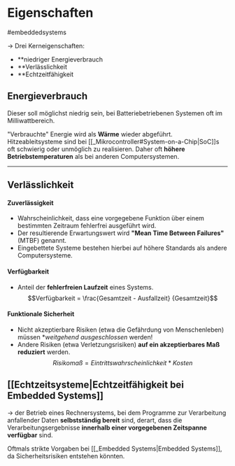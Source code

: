 # Eigenschaften
#embeddedsystems

-> Drei Kerneigenschaften:

* **niedriger Energieverbrauch
* **Verlässlichkeit
* **Echtzeitfähigkeit


## Energieverbrauch

Dieser soll möglichst niedrig sein, bei Batteriebetriebenen Systemen oft im Milliwattbereich. 

"Verbrauchte" Energie wird als **Wärme** wieder abgeführt.
Hitzeableitsysteme sind bei [[_Mikrocontroller#System-on-a-Chip|SoC]]s oft schwierig oder unmöglich zu realisieren. Daher oft **höhere Betriebstemperaturen** als bei anderen Computersystemen.

----------------------------------------------

## Verlässlichkeit

#### Zuverlässigkeit

* Wahrscheinlichkeit, dass eine vorgegebene Funktion über einem bestimmten Zeitraum fehlerfrei ausgeführt wird.
* Der resultierende Erwartungswert wird **"Mean Time Between Failures"** (MTBF) genannt.
* Eingebettete Systeme bestehen hierbei auf höhere Standards als andere Computersysteme.


#### Verfügbarkeit

* Anteil der **fehlerfreien Laufzeit** eines Systems.
$$Verfügbarkeit = \frac{Gesamtzeit - Ausfallzeit} {Gesamtzeit}$$

#### Funktionale Sicherheit

* Nicht akzeptierbare Risiken (etwa die Gefährdung von Menschenleben) müssen **weitgehend ausgeschlossen* werden!
* Andere Risiken (etwa Verletzungsrisiken) **auf ein akzeptierbares Maß reduziert** werden.
$$Risikomaß = Eintrittswahrscheinlichkeit * Kosten$$

## [[Echtzeitsysteme|Echtzeitfähigkeit bei Embedded Systems]]

-> der Betrieb eines Rechnersystems, bei dem Programme zur Verarbeitung anfallender Daten **selbstständig bereit** sind, derart, dass die Verarbeitungsergebnisse **innerhalb einer vorgegebenen Zeitspanne verfügbar** sind.

Oftmals strikte Vorgaben bei [[_Embedded Systems|Embedded Systems]], da Sicherheitsrisiken entstehen könnten.